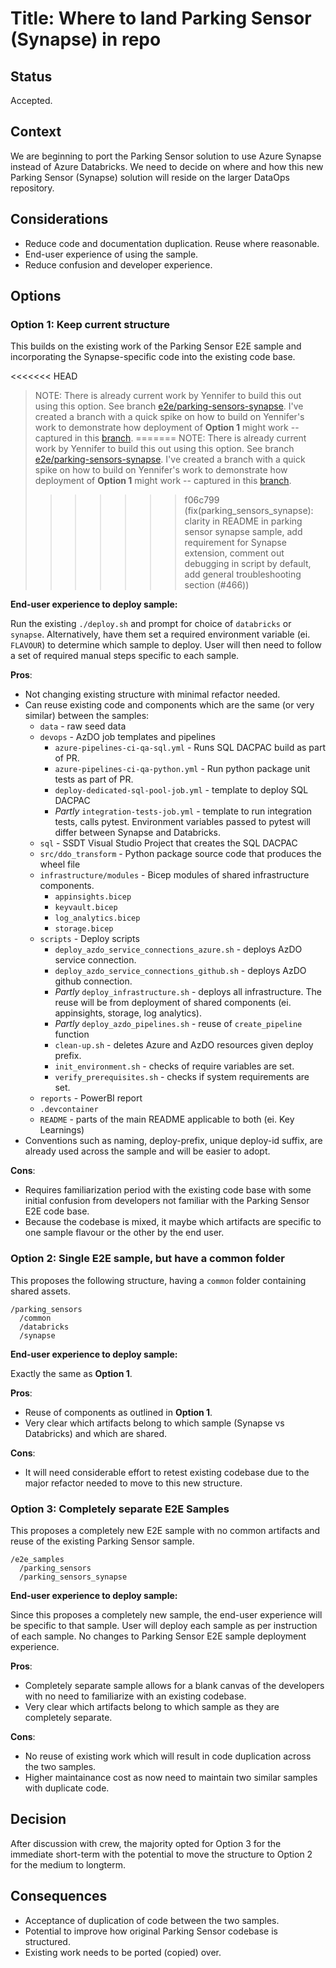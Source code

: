 # Title: Where to land Parking Sensor (Synapse) in repo

## Status

Accepted.

## Context

We are beginning to port the Parking Sensor solution to use Azure Synapse instead of Azure Databricks. We need to decide on where and how this new Parking Sensor (Synapse) solution will reside on the larger DataOps repository.

## Considerations

- Reduce code and documentation duplication. Reuse where reasonable.
- End-user experience of using the sample.
- Reduce confusion and developer experience.

## Options

### Option 1: Keep current structure

This builds on the existing work of the Parking Sensor E2E sample and incorporating the Synapse-specific code into the existing code base.

<<<<<<< HEAD
> NOTE: There is already current work by Yennifer to build this out using this option. See branch [e2e/parking-sensors-synapse](../../e2e_samples/parking_sensors_synapse/). I've created a branch with a quick spike on how to build on Yennifer's work to demonstrate how deployment of **Option 1** might work -- captured in this [branch](https://github.com/Azure-Samples/modern-data-warehouse-dataops/tree/lace/spike-parking-sensors-synapse/e2e_samples/parking_sensors).
=======
> NOTE: There is already current work by Yennifer to build this out using this option. See branch [e2e/parking-sensors-synapse](https://github.com/Azure-Samples/modern-data-warehouse-dataops/tree/e2e/parking-sensors-synapse). I've created a branch with a quick spike on how to build on Yennifer's work to demonstrate how deployment of **Option 1** might work -- captured in this [branch](https://github.com/Azure-Samples/modern-data-warehouse-dataops/tree/lace/spike-parking-sensors-synapse/e2e_samples/parking_sensors).
>>>>>>> f06c799 (fix(parking_sensors_synapse): clarity in README in parking sensor synapse sample, add requirement for Synapse extension, comment out debugging in script by default, add general troubleshooting section (#466))

**End-user experience to deploy sample:**

Run the existing `./deploy.sh` and prompt for choice of `databricks` or `synapse`. Alternatively, have them set a required environment variable (ei. `FLAVOUR`) to determine which sample to deploy. User will then need to follow a set of required manual steps specific to each sample.

**Pros**:

- Not changing existing structure with minimal refactor needed.
- Can reuse existing code and components which are the same (or very similar) between the samples:
  - `data` - raw seed data
  - `devops` - AzDO job templates and pipelines
    - `azure-pipelines-ci-qa-sql.yml` - Runs SQL DACPAC build as part of PR.
    - `azure-pipelines-ci-qa-python.yml` - Run python package unit tests as part of PR.
    - `deploy-dedicated-sql-pool-job.yml` - template to deploy SQL DACPAC
    - *Partly* `integration-tests-job.yml` - template to run integration tests, calls pytest. Environment variables passed to pytest will differ between Synapse and Databricks.
  - `sql` - SSDT Visual Studio Project that creates the SQL DACPAC
  - `src/ddo_transform` - Python package source code that produces the wheel file
  - `infrastructure/modules` - Bicep modules of shared infrastructure components.
    - `appinsights.bicep`
    - `keyvault.bicep`
    - `log_analytics.bicep`
    - `storage.bicep`
  - `scripts` - Deploy scripts
    - `deploy_azdo_service_connections_azure.sh` - deploys AzDO service connection.
    - `deploy_azdo_service_connections_github.sh` - deploys AzDO github connection.
    - *Partly* `deploy_infrastructure.sh` - deploys all infrastructure. The reuse will be from deployment of shared components (ei. appinsights, storage, log analytics).
    - *Partly* `deploy_azdo_pipelines.sh` - reuse of `create_pipeline` function
    - `clean-up.sh` - deletes Azure and AzDO resources given deploy prefix.
    - `init_environment.sh` - checks of require variables are set.
    - `verify_prerequisites.sh` - checks if system requirements are set.
  - `reports` - PowerBI report
  - `.devcontainer`
  - `README` - parts of the main README applicable to both (ei. Key Learnings)
- Conventions such as naming, deploy-prefix, unique deploy-id suffix, are already used across the sample and will be easier to adopt.

**Cons**:

- Requires familiarization period with the existing code base with some initial confusion from developers not familiar with the Parking Sensor E2E code base.
- Because the codebase is mixed, it maybe which artifacts are specific to one sample flavour or the other by the end user.

### Option 2: Single E2E sample, but have a common folder

This proposes the following structure, having a `common` folder containing shared assets.

```text
/parking_sensors
  /common
  /databricks
  /synapse
```

**End-user experience to deploy sample:**

Exactly the same as **Option 1**.

**Pros**:

- Reuse of components as outlined in **Option 1**.
- Very clear which artifacts belong to which sample (Synapse vs Databricks) and which are shared.

**Cons**:

- It will need considerable effort to retest existing codebase due to the major refactor needed to move to this new structure.

### Option 3: Completely separate E2E Samples

This proposes a completely new E2E sample with no common artifacts and reuse of the existing Parking Sensor sample.

```text
/e2e_samples
  /parking_sensors
  /parking_sensors_synapse
```

**End-user experience to deploy sample:**

Since this proposes a completely new sample, the end-user experience will be specific to that sample. User will deploy each sample as per instruction of each sample. No changes to Parking Sensor E2E sample deployment experience.

**Pros**:

- Completely separate sample allows for a blank canvas of the developers with no need to familiarize with an existing codebase.
- Very clear which artifacts belong to which sample as they are completely separate.

**Cons**:

- No reuse of existing work which will result in code duplication across the two samples.
- Higher maintainance cost as now need to maintain two similar samples with duplicate code.

## Decision

After discussion with crew, the majority opted for Option 3 for the immediate short-term with the potential to move the structure to Option 2 for the medium to longterm.

## Consequences

- Acceptance of duplication of code between the two samples.
- Potential to improve how original Parking Sensor codebase is structured.
- Existing work needs to be ported (copied) over.
